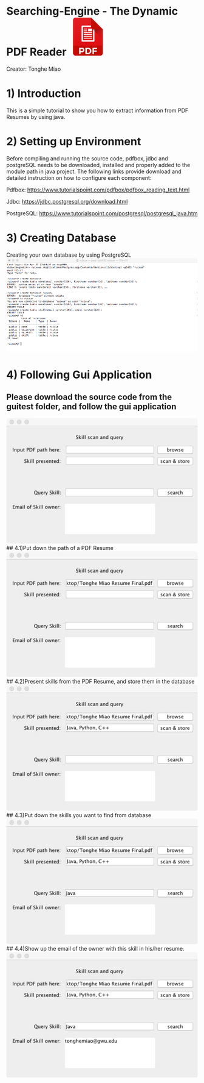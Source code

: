 # Searching-Engine - The Dynamic PDF Reader     <img src="Images/PDF.png" width="100" >
Creator: Tonghe Miao 
# 1) Introduction 
This is a simple tutorial to show you how to extract information from PDF Resumes by using java.
# 2) Setting up Environment
Before compiling and running the source code, pdfbox, jdbc and postgreSQL needs to be downloaded, installed and properly added to the module path in java project.
The following links provide download and detailed instruction on how to configure each component:

Pdfbox: https://www.tutorialspoint.com/pdfbox/pdfbox_reading_text.html

Jdbc: https://jdbc.postgresql.org/download.html

PostgreSQL: https://www.tutorialspoint.com/postgresql/postgresql_java.htm
# 3) Creating Database
Creating your own database by using PostgreSQL
<img src="Images/database.png" >
# 4) Following Gui Application
## Please download the source code from the guitest folder, and follow the gui application
<img src="Images/gui image1.png" >
## 4.1)Put down the path of a PDF Resume
<img src="Images/guiimage2.png" >
## 4.2)Present skills from the PDF Resume, and store them in the database
<img src="Images/guiimage3.png" >
## 4.3)Put down the skills you want to find from database
<img src="Images/guiimage4.png" >
## 4.4)Show up the email of the owner with this skill in his/her resume.
<img src="Images/guiimage5.png" >
